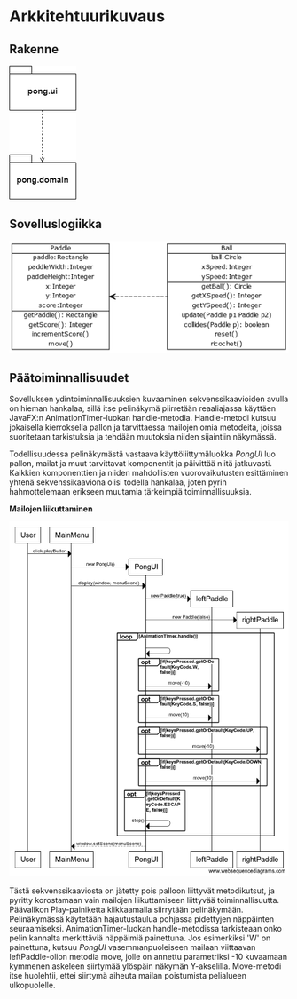 # Arkkitehtuurikuvaus

## Rakenne

![Pakkauskaavio](kuvat/pakkauskaavio.png)

## Sovelluslogiikka

![Luokkakaavio](kuvat/luokkakaavio.png)

## Päätoiminnallisuudet

Sovelluksen ydintoiminnallisuuksien kuvaaminen sekvenssikaavioiden avulla on hieman hankalaa, sillä itse pelinäkymä piirretään reaaliajassa käyttäen JavaFX:n AnimationTimer-luokan handle-metodia. Handle-metodi kutsuu jokaisella kierroksella pallon ja tarvittaessa mailojen omia metodeita, joissa suoritetaan tarkistuksia ja tehdään muutoksia niiden sijaintiin näkymässä.

Todellisuudessa pelinäkymästä vastaava käyttöliittymäluokka _PongUI_ luo pallon, mailat ja muut tarvittavat komponentit ja päivittää niitä jatkuvasti. Kaikkien komponenttien ja niiden mahdollisten vuorovaikutusten esittäminen yhtenä sekvenssikaaviona olisi todella hankalaa, joten pyrin hahmottelemaan erikseen muutamia tärkeimpiä toiminnallisuuksia.

**Mailojen liikuttaminen**

![Sekvenssikaavio1](kuvat/PaddleSeqDiagram.png)

Tästä sekvenssikaaviosta on jätetty pois palloon liittyvät metodikutsut, ja pyritty korostamaan vain mailojen liikuttamiseen liittyvää toiminnallisuutta. Päävalikon Play-painiketta klikkaamalla siirrytään pelinäkymään. Pelinäkymässä käytetään hajautustaulua pohjassa pidettyjen näppäinten seuraamiseksi. AnimationTimer-luokan handle-metodissa tarkisteaan onko pelin kannalta merkittäviä näppäimiä painettuna. Jos esimerkiksi 'W' on painettuna, kutsuu _PongUI_ vasemmanpuoleiseen mailaan viittaavan leftPaddle-olion metodia move, jolle on annettu parametriksi -10 kuvaamaan kymmenen askeleen siirtymää ylöspäin näkymän Y-akselilla. Move-metodi itse huolehtii, ettei siirtymä aiheuta mailan poistumista pelialueen ulkopuolelle.